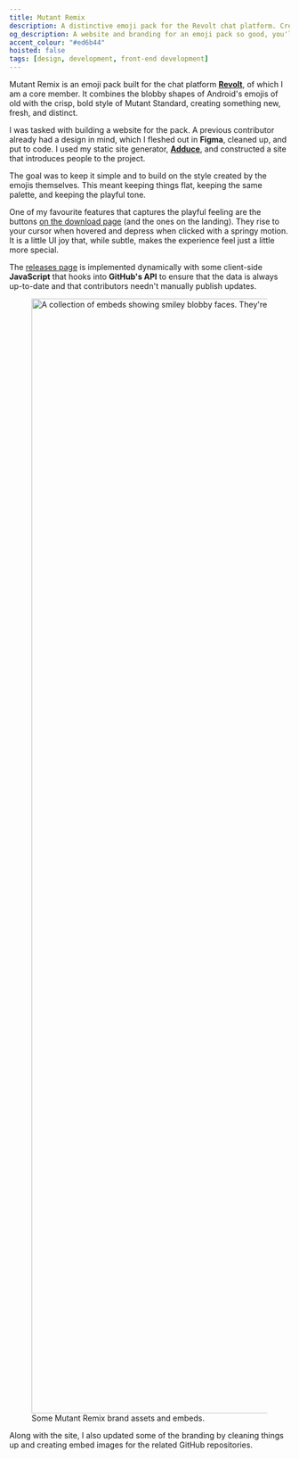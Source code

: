 ```yaml
---
title: Mutant Remix
description: A distinctive emoji pack for the Revolt chat platform. Created an interactive website using my static site generator Adduce, implemented dynamic GitHub API integration, and created playful animations that perfectly capture the emoji pack's unique personality.
og_description: A website and branding for an emoji pack so good, you'll never want to use another.
accent_colour: "#ed6b44"
hoisted: false
tags: [design, development, front-end development]
---
```


Mutant Remix is an emoji pack built for the chat platform [**Revolt**](https://revolt.chat), of which I am a core member. It combines the blobby shapes of Android's emojis of old with the crisp, bold style of Mutant Standard, creating something new, fresh, and distinct.

I was tasked with building a website for the pack. A previous contributor already had a design in mind, which I fleshed out in **Figma**, cleaned up, and put to code. I used my static site generator, [**Adduce**](https://adduce.vale.rocks), and constructed a site that introduces people to the project.

The goal was to keep it simple and to build on the style created by the emojis themselves. This meant keeping things flat, keeping the same palette, and keeping the playful tone.

One of my favourite features that captures the playful feeling are the buttons [on the download page](https://mutant.revolt.chat/downloads) (and the ones on the landing). They rise to your cursor when hovered and depress when clicked with a springy motion. It is a little UI joy that, while subtle, makes the experience feel just a little more special.

The [releases page](https://mutant.revolt.chat/releases) is implemented dynamically with some client-side **JavaScript** that hooks into **GitHub's API** to ensure that the data is always up-to-date and that contributors needn't manually publish updates.

<figure>
<img src="/assets/portfolio/mutant-remix/branding.svg" width="2000" alt="A collection of embeds showing smiley blobby faces. They're dark-themed, with bright colour blocks and simple vector designs.">
<figcaption>Some Mutant Remix brand assets and embeds.</figcaption>
</figure>

Along with the site, I also updated some of the branding by cleaning things up and creating embed images for the related GitHub repositories.
